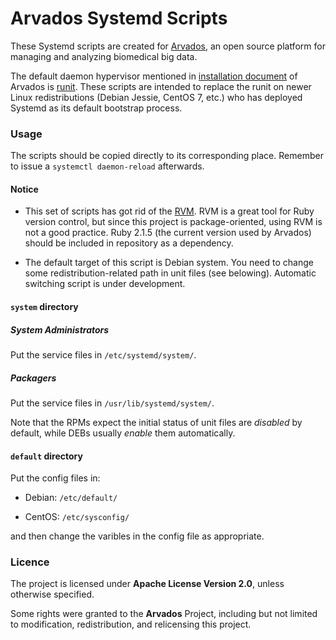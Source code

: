 # Arvados Systemd Scripts

These Systemd scripts are created for [Arvados](https://github.com/curoverse/arvados), an open source platform for managing and analyzing biomedical big data.

The default daemon hypervisor mentioned in [installation document](http://doc.arvados.org/install/index.html) of Arvados is [runit](http://smarden.org/runit/). These scripts are intended to replace the runit on newer Linux redistributions (Debian Jessie, CentOS 7, etc.) who has deployed Systemd as its default bootstrap process.

### Usage

The scripts should be copied directly to its corresponding place.
Remember to issue a ```systemctl daemon-reload``` afterwards.

#### Notice

* This set of scripts has got rid of the [RVM](https://rvm.io/). RVM is a great tool for Ruby version control, but since this project is package-oriented, using RVM is not a good practice. Ruby 2.1.5 (the current version used by Arvados) should be included in repository as a dependency.

* The default target of this script is Debian system. You need to change some redistribution-related path in unit files (see belowing). Automatic switching script is under development.

#### ```system``` directory

##### System Administrators

Put the service files in ```/etc/systemd/system/```.

##### Packagers

Put the service files in ```/usr/lib/systemd/system/```.

Note that the RPMs expect the initial status of unit files are _disabled_ by default, while DEBs usually _enable_ them automatically.

#### ```default``` directory

Put the config files in:

* Debian: ```/etc/default/```

* CentOS: ```/etc/sysconfig/```

and then change the varibles in the config file as appropriate.

### Licence

The project is licensed under __Apache License Version 2.0__, unless otherwise specified.

Some rights were granted to the __Arvados__ Project, including but not limited to modification, redistribution, and relicensing this project.
